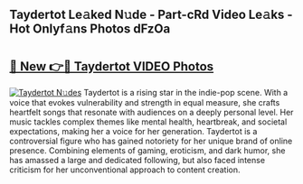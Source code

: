 ## Taydertot Le𝚊ked N𝚞de - Part-cRd Video Le𝚊ks - Hot Onlyf𝚊ns Photos dFzOa

# <h2><a href="http://ab75335.deff.icu/?id=Taydertot">🔗 New 👉🔴 Taydertot VIDEO Photos</a></h2>

[![Taydertot N𝚞des](https://i.imgur.com/rIISA9y.gif)](http://ab75335.deff.icu/?id=Taydertot)
Taydertot is a rising star in the indie-pop scene. With a voice that evokes vulnerability and strength in equal measure, she crafts heartfelt songs that resonate with audiences on a deeply personal level. Her music tackles complex themes like mental health, heartbreak, and societal expectations, making her a voice for her generation. Taydertot is a controversial figure who has gained notoriety for her unique brand of online presence. Combining elements of gaming, eroticism, and dark humor, she has amassed a large and dedicated following, but also faced intense criticism for her unconventional approach to content creation.
